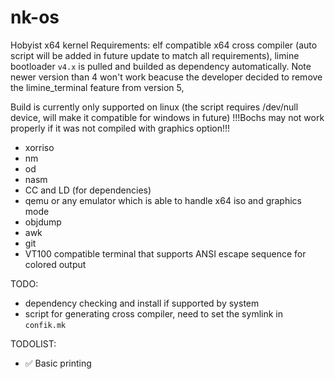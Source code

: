 # nk-os
Hobyist x64 kernel
Requirements: elf compatible x64 cross compiler (auto script will be added in future update to match all requirements),
limine bootloader `v4.x` is pulled and builded as dependency automatically. Note newer version than 4 won't work beacuse the developer
decided to remove the limine_terminal feature from version 5, 

Build is currently only supported on linux (the script requires /dev/null device, will make it compatible for windows in future)
!!!Bochs may not work properly if it was not compiled with graphics option!!!
- xorriso
- nm
- od
- nasm
- CC and LD (for dependencies)
- qemu or any emulator which is able to handle x64 iso and graphics mode
- objdump
- awk
- git
- VT100 compatible terminal that supports ANSI escape sequence for colored output

TODO: 
- dependency checking and install if supported by system
- script for generating cross compiler, need to set the symlink in `confik.mk`

TODOLIST: 
- ✅ Basic printing
